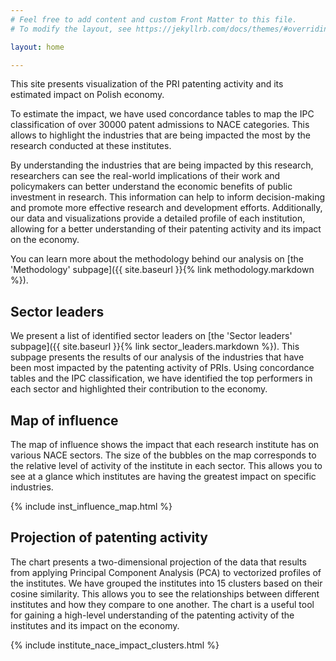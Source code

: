 ```yaml
---
# Feel free to add content and custom Front Matter to this file.
# To modify the layout, see https://jekyllrb.com/docs/themes/#overriding-theme-defaults

layout: home

---
```


This site presents visualization of the PRI patenting activity and its estimated impact on Polish economy.

To estimate the impact, we have used concordance tables to map the IPC classification of over 30000 patent admissions to NACE categories. This allows to highlight the industries that are being impacted the most by the research conducted at these institutes.

By understanding the industries that are being impacted by this research, researchers can see the real-world implications of their work and policymakers can better understand the economic benefits of public investment in research. This information can help to inform decision-making and promote more effective research and development efforts. Additionally, our data and visualizations provide a detailed profile of each institution, allowing for a better understanding of their patenting activity and its impact on the economy. 

You can  learn more about the methodology behind our analysis on [the 'Methodology' subpage]({{ site.baseurl }}{% link methodology.markdown %}).


## Sector leaders

We present a list of identified sector leaders on [the 'Sector leaders' subpage]({{ site.baseurl }}{% link sector_leaders.markdown %}). This subpage presents the results of our analysis of the industries that have been most impacted by the patenting activity of PRIs. Using concordance tables and the IPC classification, we have identified the top performers in each sector and highlighted their contribution to the economy.


## Map of influence

The map of influence shows the impact that each research institute has on various NACE sectors. The size of the bubbles on the map corresponds to the relative level of activity of the institute in each sector. This allows you to see at a glance which institutes are having the greatest impact on specific industries.  

{% include inst_influence_map.html %}




## Projection of patenting activity

The chart presents a two-dimensional projection of the data that results from applying Principal Component Analysis (PCA) to vectorized profiles of the institutes. We have grouped the institutes into 15 clusters based on their cosine similarity. This allows you to see the relationships between different institutes and how they compare to one another. The chart is a useful tool for gaining a high-level understanding of the patenting activity of the institutes and its impact on the economy.

{% include institute_nace_impact_clusters.html %}